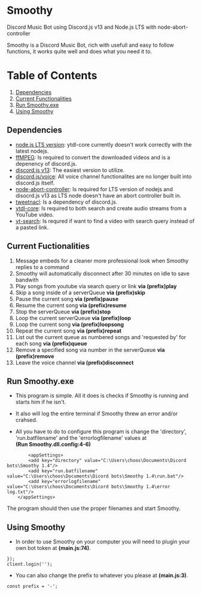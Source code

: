 # Smoothy
Discord Music Bot using Discord.js v13 and Node.js LTS with node-abort-controller

Smoothy is a Discord Music Bot, rich with usefull and easy to follow functions, it works quite well and does what you need it to.

# Table of Contents
1. [Dependencies](#dependencies)
2. [Current Functionalities](#currentfunctionalities)
3. [Run Smoothy.exe](#runsmoothy.exe)
4. [Using Smoothy](#usingsmoothy)

## Dependencies <a name="dependencies"></a>
* [node.js LTS version](https://nodejs.org/dist/v14.18.1/node-v14.18.1-x64.msi): ytdl-core currently doesn't work correctly with the latest nodejs.
* [ffMPEG](https://ffmpeg.org/download.html): Is required to convert the downloaded videos and is a depenency of discord.js.
* [discord.js v13](https://www.npmjs.com/package/discord.js?source=post_page-----7b5fe27cb6fa----------------------): The easiest version to utilize.
* [discord.js/voice](https://www.npmjs.com/package/@discordjs/voice): All voice channel functionalites are no longer built into discord.js itself. 
* [node-abort-controller](https://www.npmjs.com/package/node-abort-controller): Is required for LTS version of nodejs and disocrd.js v13 as LTS node doesn't have an abort controller built in.
* [tweetnacl](https://www.npmjs.com/package/tweetnacl): Is a dependency of discord.js.
* [ytdl-core](https://www.npmjs.com/package/ytdl-core): Is required to both search and create audio streams from a YouTube video.
* [yt-search](https://www.npmjs.com/package/yt-search): Is requred if want to find a video with search query instead of a pasted link.

## Current Fuctionalities <a name="currentfunctionalities"></a>
1. Message embeds for a cleaner more professional look when Smoothy replies to a command
2. Smoothy will automatically disconnect after 30 minutes on idle to save bandwith
3. Play songs from youtube via search query or link **via (prefix)play**
4. Skip a song inside of a serverQueue **via (prefix)skip**
5. Pause the current song **via (prefix)pause**
6. Resume the current song **via (prefix)resume**
7. Stop the serverQueue **via (prefix)stop**
8. Loop the current serverQueue **via (prefix)loop**
9. Loop the current song **via (prefix)loopsong**
10. Repeat the current song **via (prefix)repeat**
11. List out the current queue as numbered songs and 'requested by' for each song **via (prefix)queue**
12. Remove a specified song via number in the serverQueue **via (prefix)remove**
13. Leave the voice channel **via (prefix)disconnect**

## Run Smoothy.exe <a name="runsmoothy.exe"></a>
* This program is simple. All it does is checks if Smoothy is running and starts him if he isn't.

* It also will log the entire terminal if Smoothy threw an error and/or crahsed.

* All you have to do to configure this program is change the 'directory', 'run.batfilename' and the 'errorlogfilename' values at\
**(Run Smoothy.dll.config:4-6)**
```
        <appSettings>
		<add key="directory" value="C:\Users\choos\Documents\Dicord bots\Smoothy 1.4"/>
		<add key="run.batfilename" value="C:\Users\choos\Documents\Dicord bots\Smoothy 1.4\run.bat"/>
		<add key="errorlogfilename" value="C:\Users\choos\Documents\Dicord bots\Smoothy 1.4\error log.txt"/>
	</appSettings>
```

The program should then use the proper filenames and start Smoothy.

## Using Smoothy <a name="usingsmoothy"></a>
* In order to use Smoothy on your computer you will need to plugin your own bot token at **(main.js:74)**.
```
}); 
client.login(''); 
```


* You can also change the prefix to whatever you please at **(main.js:3)**.
```
const prefix = '-';
```


